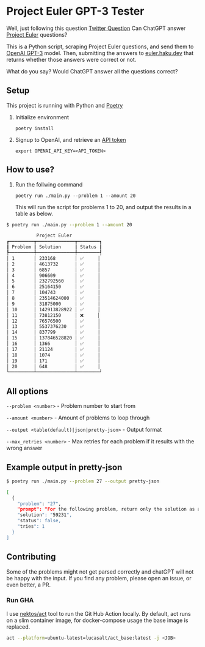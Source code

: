 # Project Euler GPT-3 Tester

Well, just following this question [Twitter Question](https://twitter.com/Arbel2025/status/1622223633853603841)
Can ChatGPT answer [Project Euler](https://projecteuler.net/) questions?

This is a Python script, scraping Project Euler questions, and send them to [OpenAI GPT-3](https://platform.openai.com/docs/models/gpt-3) model.
Then, submitting the answers to [euler.haku.dev](https://euler.haku.dev/) that returns whether those answers were correct or not.


What do you say?
Would ChatGPT answer all the questions correct?

## Setup

This project is running with Python and [Poetry](https://python-poetry.org/docs/#installation)


1. Initialize environment
    ```shell
    poetry install
    ```

2. Signup to OpenAI, and retrieve an [API token](https://platform.openai.com/docs/quickstart/build-your-application)
    ```shell
    export OPENAI_API_KEY=<API_TOKEN>
    ```

## How to use?
1. Run the follwing command
    ```shell
    poetry run ./main.py --problem 1 --amount 20
    ```
    This will run the script for problems 1 to 20, and output the results in a table as below.

```bash
$ poetry run ./main.py --problem 1 --amount 20

           Project Euler           
┏━━━━━━━━━┳━━━━━━━━━━━━━━┳━━━━━━━━┓
┃ Problem ┃ Solution     ┃ Status ┃
┡━━━━━━━━━╇━━━━━━━━━━━━━━╇━━━━━━━━┩
│ 1       │ 233168       │ ✅     │
│ 2       │ 4613732      │ ✅     │
│ 3       │ 6857         │ ✅     │
│ 4       │ 906609       │ ✅     │
│ 5       │ 232792560    │ ✅     │
│ 6       │ 25164150     │ ✅     │
│ 7       │ 104743       │ ✅     │
│ 8       │ 23514624000  │ ✅     │
│ 9       │ 31875000     │ ✅     │
│ 10      │ 142913828922 │ ✅     │
│ 11      │ 73812150     │ ❌     │
│ 12      │ 76576500     │ ✅     │
│ 13      │ 5537376230   │ ✅     │
│ 14      │ 837799       │ ✅     │
│ 15      │ 137846528820 │ ✅     │
│ 16      │ 1366         │ ✅     │
│ 17      │ 21124        │ ✅     │
│ 18      │ 1074         │ ✅     │
│ 19      │ 171          │ ✅     │
│ 20      │ 648          │ ✅     │
└─────────┴──────────────┴────────┘
```

## All options
```--problem <number>``` - Problem number to start from

```--amount <number>``` - Amount of problems to loop through

```--output <table(default)|json|pretty-json>``` - Output format

```--max_retries <number>``` - Max retries for each problem if it results with the wrong answer

## Example output in pretty-json
```bash
$ poetry run ./main.py --problem 27 --output pretty-json

[
  {
    "problem": "27",
    "prompt": "For the following problem, return only the solution as a number without any other text:\n\nEuler discovered the remarkable quadratic formula:\n\nn^2 + n + 41\n\nIt turns out that the formula will produce 40 primes for the consecutive integer values 0 ≤ n ≤ 39. However, when n = 40, 40^2 + 40 + 41 = 40(40 + 1) + 41 is divisible by 41, and certainly when n = 41, 41^2 + 41 + 41 is clearly divisible by 41.\n\nThe incredible formula n^2 - 79n + 1601 was discovered, which produces 80 primes for the consecutive values 0 ≤ n ≤ 79. The product of the coefficients, −79 and 1601, is −126479.\n\nConsidering quadratics of the form:\n\n\nn^2 + an + b, where |a| < 1000 and |b| ≤ 1000where |n| is the modulus/absolute value of ne.g. |11| = 11 and |-4| = 4\n\n\nFind the product of the coefficients, a and b, for the quadratic expression that produces the maximum number of primes for consecutive values of n, starting with n = 0.",
    "solution": "59231",
    "status": false,
    "tries": 1
  }
]
```

## Contributing

Some of the problems might not get parsed correctly and chatGPT will not be happy with the input.
If you find any problem, please open an issue, or even better, a PR.

### Run GHA

I use [nektos/act](https://github.com/nektos/act) tool to run the Git Hub Action locally.
By default, act runs on a slim container image, for docker-compose usage the base image is replaced.

```bash
act --platform=ubuntu-latest=lucasalt/act_base:latest -j <JOB>
```